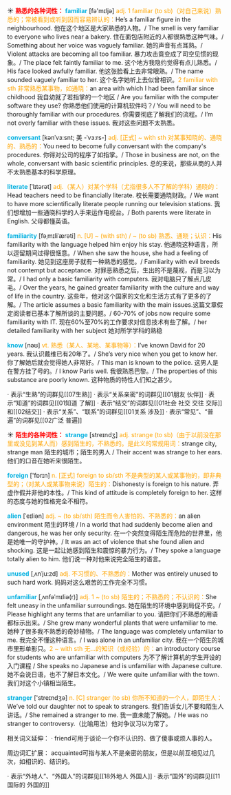 ☀ <font color="red">**熟悉的各种词性：**</font>
<font color="sky blue">**familiar**</font> [fə'mɪljə] 
<font color="orange">adj. 1 familiar (to sb)（对自己来说）熟悉的；常被看到或听到因而容易辨认的：</font>He’s a familiar figure in the neighbourhood. 他在这个地区是大家熟悉的人物。/ The smell is very familiar to everyone who lives near a bakery. 住在面包店附近的人都很熟悉这种气味。/ Something about her voice was vaguely familiar. 她的声音有点耳熟。/ Violent attacks are becoming all too familiar. 暴力攻击竟变成了司空见惯的现象。/ The place felt faintly familiar to me. 这个地方我隐约觉得有点儿熟悉。/ His face looked awfully familiar. 他这张脸看上去非常眼熟。/ The name sounded vaguely familiar to her. 这个名字她听上去似曾相识。<font color="orange">2 familiar with sth 非常熟悉某事物，如通晓：</font>an area with which I had been familiar since childhood 我自幼就了若指掌的一个地区 / Are you familiar with the computer software they use? 你熟悉他们使用的计算机软件吗？/ You will need to be thoroughly familiar with our procedures. 你需要彻底了解我们的流程。/ I’m not overly familiar with these issues. 我对这些问题不太熟悉。
           
<font color="sky blue">**conversant**</font> [kənˈvɜ:snt; 美 -ˈvɜ:rs-]
<font color="orange">adj. [正式] ~ with sth 对某事知晓的、通晓的、熟悉的：</font>You need to become fully conversant with the company's procedures. 你得对公司的程序了如指掌。/ Those in business are not, on the whole, conversant with basic scientific principles. 总的来说，那些从商的人并不太熟悉基本的科学原理。

<font color="sky blue">**literate**</font> [ˈlɪtərət]
<font color="orange">adj.（某人）对某个学科（尤指很多人不了解的学科）通晓的：</font>Head teachers need to be financially literate. 校长需要通晓财政。/ We want to have more scientifically literate people running our television stations. 我们想增加一些通晓科学的人手来运作电视台。/ Both parents were literate in English. 父母都懂英语。

<font color="sky blue">**familiarity**</font> [fəˌmɪliˈærəti]
<font color="orange">n. [U] ~ (with sth) / ~ (to sb) 熟悉、通晓；认识：</font>His familiarity with the language helped him enjoy his stay. 他通晓这种语言，所以逗留期间过得很惬意。/ When she saw the house, she had a feeling of familiarity. 她见到这座房子就有一种熟悉的感觉。/ Familiarity with evil breeds not contempt but acceptance. 对罪恶熟悉之后，生出的不是蔑视，而是习以为常。/ I had only a basic familiarity with computers. 我对电脑只了解点几皮毛。/ Over the years, he gained greater familiarity with the culture and way of life in the country. 这些年，他对这个国家的文化和生活方式有了更多的了解。/ The article assumes a basic familiarity with the main issues.这篇文章假定阅读者已基本了解所谈的主要问题。/ 60-70% of jobs now require some familiarity with IT. 现在60%至70%的工作要求对信息技术有些了解。/ her detailed familiarity with her subject 她对所学学科的熟稳

<font color="sky blue">**know**</font> [nəʊ] 
<font color="orange">vt. 熟悉（某人、某地、某事物等）：</font>I’ve known David for 20 years. 我认识戴维已有20年了。/ She’s very nice when you get to know her. 你了解她后就会觉得她人非常好。/ This man is known to the police. 这男人是在警方挂了号的。/ I know Paris well. 我很熟悉巴黎。/ The properties of this substance are poorly known. 这种物质的特性人们知之甚少。

· 表示“生熟”的词群见[[07生熟]]
· 表示“关系亲密”的词群见[[01朋友 伙伴]]
· 表示“知道”的词群见[[01知道 了解]]
· 表示“结交”的词群见[[01社会 社交 交往 交际]]和[[02结交]]
· 表示“关系”、“联系”的词群见[[01关系 涉及]]
· 表示“常见”、“普遍”的词群见[[02广泛 普遍]]

☀ <font color="red">**陌生的各种词性：**</font>
<font color="sky blue">**strange**</font> [streɪndӡ] 
<font color="orange">adj. strange (to sb)（由于以前没在那里或没见到某人而）感到陌生的，不熟悉的。是此义的常规用词：</font>strange city, strange man 陌生的城市；陌生的男人 / Their accent was strange to her ears. 他们的口音在她听来很陌生。

<font color="sky blue">**foreign**</font> ['fɒrɪn] 
<font color="orange">n. [正式] foreign to sb/sth 不是典型的某人或某事物的，即非典型的；（对某人或某事物来说）陌生的：</font>Dishonesty is foreign to his nature. 弄虚作假并非他的本性。/ This kind of attitude is completely foreign to her. 这样的态度与她的性格完全不相符。
           
<font color="sky blue">**alien**</font> [ˈeɪliən]
<font color="orange">adj. ~ (to sb/sth) 陌生而令人害怕的、不熟悉的：</font>an alien environment 陌生的环境 / In a world that had suddenly become alien and dangerous, he was her only security. 在一个突然变得陌生而危险的世界里，他是她唯一的守护神。/ It was an act of violence that she found alien and shocking. 这是一起让她感到陌生和震惊的暴力行为。/ They spoke a language totally alien to him. 他们说一种对他来说完全陌生的语言。
           
<font color="sky blue">**unused**</font> [ˌʌnˈju:zd]
<font color="orange">adj. 不习惯的、不熟悉的：</font>Mother was entirely unused to such hard work. 妈妈对这么艰苦的工作完全不习惯。
           
<font color="sky blue">**unfamiliar**</font> [ˌʌnfəˈmɪliə(r)]
<font color="orange">adj. 1 ~ (to sb) 陌生的；不熟悉的；不认识的：</font>She felt uneasy in the unfamiliar surroundings. 她在陌生的环境中感到局促不安。/ Please highlight any terms that are unfamiliar to you. 请把你们不熟悉的用语都标示出来。/ She grew many wonderful plants that were unfamiliar to me. 她种了很多我不熟悉的奇妙植物。/ The language was completely unfamiliar to me. 我完全不懂这种语言。/ I was alone in an unfamiliar city. 我在一个陌生的城市里形单影只。<font color="orange">2 ~ with sth 无…的知识（或经验）的：</font>an introductory course for students who are unfamiliar with computers 为不了解计算机的学生开设的入门课程 / She speaks no Japanese and is unfamiliar with Japanese culture. 她不会说日语，也不了解日本文化。/ We were quite unfamiliar with the town. 我们对这个小镇相当陌生。

<font color="sky blue">**stranger**</font> ['streɪndӡə] 
<font color="orange">n. [C] stranger (to sb) 你所不知道的一个人，即陌生人：</font>We’ve told our daughter not to speak to strangers. 我们告诉女儿不要和陌生人讲话。/ She remained a stranger to me. 我一直未能了解她。/ He was no stranger to controversy.（比喻用法）他对争议习以为常了。

相关词义延伸：
· friend可用于谈论一个你不认识的、做了傻事或烦人事的人。

周边词汇扩展：
acquainted可指与某人不是亲密的朋友，但是以前互相见过几次，如相识的、结识的。

· 表示“外地人”、“外国人”的词群见[[18外地人 外国人]]
· 表示“国外”的词群见[[11国际的 外国的]]
